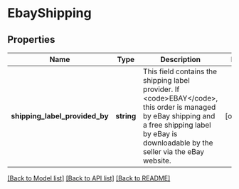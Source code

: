 # EbayShipping

## Properties
Name | Type | Description | Notes
------------ | ------------- | ------------- | -------------
**shipping_label_provided_by** | **string** | This field contains the shipping label provider. If &lt;code&gt;EBAY&lt;/code&gt;, this order is managed by eBay shipping and a free shipping label by eBay is downloadable by the seller via the eBay website. | [optional] 

[[Back to Model list]](../../README.md#documentation-for-models) [[Back to API list]](../../README.md#documentation-for-api-endpoints) [[Back to README]](../../README.md)

